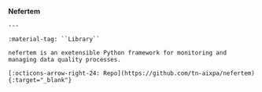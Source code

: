 __Nefertem__

    ---

    :material-tag: ``Library``

    nefertem is an exetensible Python framework for monitoring and managing data quality processes.

    [:octicons-arrow-right-24: Repo](https://github.com/tn-aixpa/nefertem){:target="_blank"}